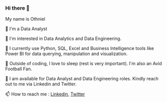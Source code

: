 ### Hi there 👋
My name is Othniel

👋 I'm a Data Analyst

👀 I'm interested in Data Analytics and Data Engineering.

🌱 I currently use Python, SQL, Excel and Business Intelligence tools like Power BI for data querying, manipulation and visualization.

🎥 Outside of coding, I love to sleep (rest is very important). I'm also an Avid Football Fan.

💞️ I am available for Data Analyst and Data Engineering roles. Kindly reach out to me via Linkedin and Twitter.

📫 How to reach me : [Linkedin](https://www.linkedin.com/in/othniel-mejabi-4a0922123), [Twitter](https://twitter.com/ottneel)
